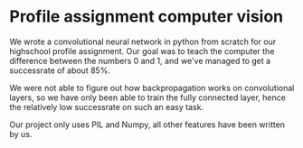 # Profile assignment computer vision

We wrote a convolutional neural network in python from scratch for our highschool profile assignment.
Our goal was to teach the computer the difference between the numbers 0 and 1, and we've managed to get a successrate of about 85%.

We were not able to figure out how backpropagation works on convolutional layers, so we have only been able to train the fully connected layer, hence the relatively low successrate on such an easy task.

Our project only uses PIL and Numpy, all other features have been written by us.
